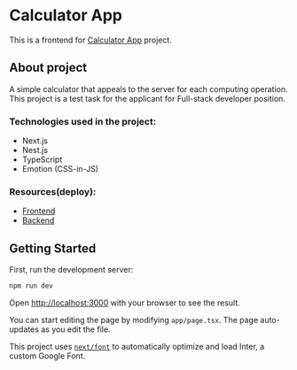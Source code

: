 # Calculator App

This is a frontend for [Calculator App](https://calc-f.vercel.app/) project.

## About project

A simple calculator that appeals to the server for each computing operation.
This project is a test task for the applicant for Full-stack developer position.

### Technologies used in the project:

- Next.js
- Nest.js
- TypeScript
- Emotion (CSS-in-JS)

### Resources(deploy):

- [Frontend](https://calc-f.vercel.app/)
- [Backend](https://calc-b.onrender.com)

## Getting Started

First, run the development server:

```bash
npm run dev
```

Open [http://localhost:3000](http://localhost:3000) with your browser to see the result.

You can start editing the page by modifying `app/page.tsx`. The page auto-updates as you edit the file.

This project uses
[`next/font`](https://nextjs.org/docs/basic-features/font-optimization) to automatically optimize and load Inter, a custom Google Font.
